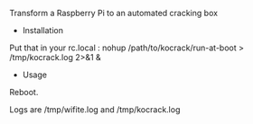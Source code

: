 Transform a Raspberry Pi to an automated cracking box

* Installation 

Put that in your rc.local :
nohup /path/to/kocrack/run-at-boot > /tmp/kocrack.log 2>&1 &

* Usage

Reboot.

Logs are /tmp/wifite.log and /tmp/kocrack.log
